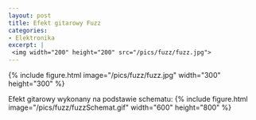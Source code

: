 ```yaml
---
layout: post
title: Efekt gitarowy Fuzz
categories:
- Elektronika
excerpt: |
 <img width="200" height="200" src="/pics/fuzz/fuzz.jpg"> 
---
```


{% include figure.html image="/pics/fuzz/fuzz.jpg" width="300" height="300" %}

Efekt gitarowy wykonany na podstawie schematu:
{% include figure.html image="/pics/fuzz/fuzzSchemat.gif" width="600" height="800" %}